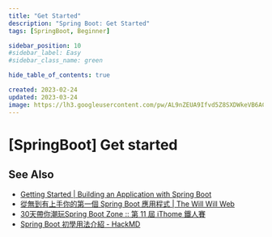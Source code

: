 ```yaml
---
title: "Get Started"
description: "Spring Boot: Get Started"
tags: [SpringBoot, Beginner]

sidebar_position: 10
#sidebar_label: Easy
#sidebar_class_name: green

hide_table_of_contents: true

created: 2023-02-24
updated: 2023-03-24
image: https://lh3.googleusercontent.com/pw/AL9nZEUA9Ifvd5Z8SXDWkeVB6AC4MPGwnXaL6kBXNPoXwOQQ2jOcZ1Jw_0p8TKK8C3ZX0e67_FOY15eDrm7aaXSQJcKtoUzC80SAQEHsaBy6qS2AqNNs5VUFNXBKm439y_1wkvmDl-PnL8ReojnIumNlEvOXBg=w800-no?authuser=0
---
```


[SpringBoot] Get started
=========================





See Also
--------

- [Getting Started | Building an Application with Spring Boot](https://spring.io/guides/gs/spring-boot/)
- [從無到有上手你的第一個 Spring Boot 應用程式 | The Will Will Web](https://blog.miniasp.com/post/2022/09/19/Spring-Boot-Quick-Start-From-Scratch)
- [30天帶你潮玩Spring Boot Zone :: 第 11 屆 iThome 鐵人賽](https://ithelp.ithome.com.tw/users/20119569/ironman/2159)
- [Spring Boot 初學用法介紹 - HackMD](https://hackmd.io/@bingdoal/SkNK5YWPw)

